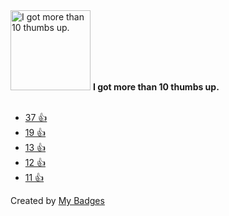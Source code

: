 <img src="https://my-badges.github.io/my-badges/thumbs-up-10.png" alt="I got more than 10 thumbs up." title="I got more than 10 thumbs up." width="128">
<strong>I got more than 10 thumbs up.</strong>
<br><br>

* <a href="https://github.com/apple/swift-crypto/issues/8">37 👍</a>
* <a href="https://github.com/apple/swift-crypto/issues/8#issuecomment-991583714">19 👍</a>
* <a href="https://github.com/microsoft/kiota/issues/4436">13 👍</a>
* <a href="https://github.com/microsoft/TypeScript/issues/17588#issuecomment-718011414">12 👍</a>
* <a href="https://github.com/swiftlang/swift-book/pull/14">11 👍</a>


Created by <a href="https://github.com/my-badges/my-badges">My Badges</a>